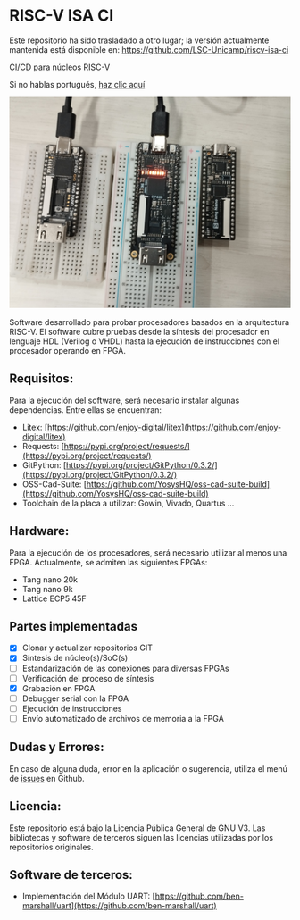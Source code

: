 # RISC-V ISA CI

Este repositorio ha sido trasladado a otro lugar; la versión actualmente mantenida está disponible en: https://github.com/LSC-Unicamp/riscv-isa-ci

CI/CD para núcleos RISC-V

Si no hablas portugués, [haz clic aquí](README_es.md)

![FPGA utilizados para pruebas](docs/imgs/fpgas.jpeg)

Software desarrollado para probar procesadores basados en la arquitectura RISC-V. El software cubre pruebas desde la síntesis del procesador en lenguaje HDL (Verilog o VHDL) hasta la ejecución de instrucciones con el procesador operando en FPGA.

## Requisitos:

Para la ejecución del software, será necesario instalar algunas dependencias. Entre ellas se encuentran:

- Litex: [https://github.com/enjoy-digital/litex](https://github.com/enjoy-digital/litex)
- Requests: [https://pypi.org/project/requests/](https://pypi.org/project/requests/)
- GitPython: [https://pypi.org/project/GitPython/0.3.2/](https://pypi.org/project/GitPython/0.3.2/)
- OSS-Cad-Suite: [https://github.com/YosysHQ/oss-cad-suite-build](https://github.com/YosysHQ/oss-cad-suite-build)
- Toolchain de la placa a utilizar: Gowin, Vivado, Quartus ...

## Hardware:

Para la ejecución de los procesadores, será necesario utilizar al menos una FPGA. Actualmente, se admiten las siguientes FPGAs:

- Tang nano 20k
- Tang nano 9k
- Lattice ECP5 45F

## Partes implementadas

- [x] Clonar y actualizar repositorios GIT
- [x] Síntesis de núcleo(s)/SoC(s)
- [ ] Estandarización de las conexiones para diversas FPGAs
- [ ] Verificación del proceso de síntesis
- [x] Grabación en FPGA
- [ ] Debugger serial con la FPGA
- [ ] Ejecución de instrucciones
- [ ] Envío automatizado de archivos de memoria a la FPGA

## Dudas y Errores:

En caso de alguna duda, error en la aplicación o sugerencia, utiliza el menú de [issues](https://github.com/JN513/riscv-isa-ci/issues) en Github.

## Licencia:

Este repositorio está bajo la Licencia Pública General de GNU V3. Las bibliotecas y software de terceros siguen las licencias utilizadas por los repositorios originales.

## Software de terceros:

- Implementación del Módulo UART: [https://github.com/ben-marshall/uart](https://github.com/ben-marshall/uart)
